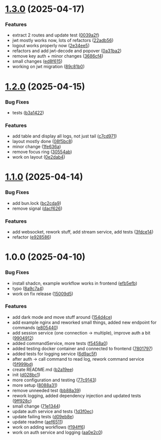 # [1.3.0](https://github.com/Dino-Kupinic/peekaboo/compare/v1.2.0...v1.3.0) (2025-04-17)


### Features

* extract 2 routes and update test ([0039a2f](https://github.com/Dino-Kupinic/peekaboo/commit/0039a2faf9fae90a8024a800bada7f311844017d))
* jwt mostly works now, lots of refactors ([22adb56](https://github.com/Dino-Kupinic/peekaboo/commit/22adb56eda8288178b3ff8b3e46bef1b4642a147))
* logout works properly now ([2e34ee5](https://github.com/Dino-Kupinic/peekaboo/commit/2e34ee5973511da9df8525859cd836ef60f05c53))
* refactors and add jwt-decode and popover ([0a31ba2](https://github.com/Dino-Kupinic/peekaboo/commit/0a31ba2d88183c0ca64fcef783aa3928da7bb348))
* remove key auth + minor changes ([3686cf4](https://github.com/Dino-Kupinic/peekaboo/commit/3686cf429364b93d35b956eb8f6322c959144d88))
* small changes ([ed8f615](https://github.com/Dino-Kupinic/peekaboo/commit/ed8f61565c0e7bb25832c3071be1333180559696))
* working on jwt migration ([89c81b0](https://github.com/Dino-Kupinic/peekaboo/commit/89c81b0814d55f41ba64bfc5db2ee5a0118d4ac1))

# [1.2.0](https://github.com/Dino-Kupinic/peekaboo/compare/v1.1.0...v1.2.0) (2025-04-15)


### Bug Fixes

* tests ([b3a1422](https://github.com/Dino-Kupinic/peekaboo/commit/b3a14225fd502c8e6dd908a5db543a7710197567))


### Features

* add table and display all logs, not just tail ([c7cd971](https://github.com/Dino-Kupinic/peekaboo/commit/c7cd9712d5ce98f4ed018e3da7393c7fad913edd))
* layout mostly done ([08f5bc8](https://github.com/Dino-Kupinic/peekaboo/commit/08f5bc8456d4a7a6b962895a8efe90dd2df1ca99))
* minor change ([1fe636a](https://github.com/Dino-Kupinic/peekaboo/commit/1fe636ae107dce72cab380371bc3e3b433f8eb2b))
* remove focus ring ([30554ab](https://github.com/Dino-Kupinic/peekaboo/commit/30554ab90358d846d876d05b3c5f653df15dbaf6))
* work on layout ([0e2dab4](https://github.com/Dino-Kupinic/peekaboo/commit/0e2dab4ee2e7f3e29e7dc9f36a4fb4f766910962))

# [1.1.0](https://github.com/Dino-Kupinic/peekaboo/compare/v1.0.0...v1.1.0) (2025-04-14)


### Bug Fixes

* add bun.lock ([bc2cda9](https://github.com/Dino-Kupinic/peekaboo/commit/bc2cda969127aae23be6ca34572d1b0f9c64ce6b))
* remove signal ([dacf626](https://github.com/Dino-Kupinic/peekaboo/commit/dacf626024462e8b45f1e2f8c25d81e180c14cf9))


### Features

* add websocket, rework stuff, add stream service, add tests ([3fdce14](https://github.com/Dino-Kupinic/peekaboo/commit/3fdce1407710d4a916b4b4777ee340c677d06af7))
* refactor ([e928586](https://github.com/Dino-Kupinic/peekaboo/commit/e92858645388536e36b0a15d3ad84f5a38d7b0b3))

# 1.0.0 (2025-04-10)


### Bug Fixes

* install shadcn, example workflow works in frontend ([efb5efb](https://github.com/Dino-Kupinic/peekaboo/commit/efb5efb6769bc00a5390c607b1f36f3c7b70686e))
* typo ([8a9c7a4](https://github.com/Dino-Kupinic/peekaboo/commit/8a9c7a44f096f32d0bb6b527c60478e3297b28be))
* work on fix release ([15009d5](https://github.com/Dino-Kupinic/peekaboo/commit/15009d5fbdee6e1a9d96f8a33896b11cedbe4a88))


### Features

* add dark mode and move stuff around ([154d4ce](https://github.com/Dino-Kupinic/peekaboo/commit/154d4ce4495bb3ce737bbfac3479e1e37d7b5e2f))
* add example nginx and reworked small things, added new endpoint for commands ([e805440](https://github.com/Dino-Kupinic/peekaboo/commit/e8054400760920d56ee30461da11458760cc838a))
* add session service (one connection -> multiple), improve auth a bit ([9904912](https://github.com/Dino-Kupinic/peekaboo/commit/99049124672e4a6f6fb522150497f69ad1333e0e))
* added commandService, more tests ([f5458a0](https://github.com/Dino-Kupinic/peekaboo/commit/f5458a0cc4e5e084b27e87c274fd0aefd4f3d8cb))
* added testing docker container and connected to frontend ([7801797](https://github.com/Dino-Kupinic/peekaboo/commit/780179739d50a0fd8bb4080405a2afcfbb5fff34))
* added tests for logging service ([6d9ac5f](https://github.com/Dino-Kupinic/peekaboo/commit/6d9ac5fa42574863521c9b1b935f95ea9abcd804))
* after auth -> call command to read log, rework command service ([5f999bd](https://github.com/Dino-Kupinic/peekaboo/commit/5f999bdb8a3314a5cb94846a3507896ce705070b))
* create README.md ([b2a19ee](https://github.com/Dino-Kupinic/peekaboo/commit/b2a19ee0531145153f2963a0d776870b5085446d))
* init ([d028bc1](https://github.com/Dino-Kupinic/peekaboo/commit/d028bc144ae0ef337882c24e3968660458990710))
* more configuration and testing ([77c9143](https://github.com/Dino-Kupinic/peekaboo/commit/77c91434379db624b4d207de41e8b3949b16a293))
* more setup ([8088a31](https://github.com/Dino-Kupinic/peekaboo/commit/8088a31662d1037ab9bfacd939c7d52652a86196))
* remove unneeded test ([bb88a39](https://github.com/Dino-Kupinic/peekaboo/commit/bb88a395077f4e4008afb591dfeafcf357adc80e))
* rework logging, added dependency injection and updated tests ([9ff928c](https://github.com/Dino-Kupinic/peekaboo/commit/9ff928c906e2f9b499b379e0cbf375f85e4f9ec8))
* small change ([71e1344](https://github.com/Dino-Kupinic/peekaboo/commit/71e1344bdf65600e59f5ec733abb771b8841d333))
* update auth service and tests ([1d3f0ec](https://github.com/Dino-Kupinic/peekaboo/commit/1d3f0ece78c4ad966ad448febcdca4c2b7705eb8))
* update failing tests ([d09eb8e](https://github.com/Dino-Kupinic/peekaboo/commit/d09eb8efab4a3056a90046f31e9c8fc75e62078d))
* update readme ([aef6511](https://github.com/Dino-Kupinic/peekaboo/commit/aef65119abfbb76683b8a49509707084e20ace5d))
* work on adding workflows ([f194ff6](https://github.com/Dino-Kupinic/peekaboo/commit/f194ff6c5fc59509864a4c342a89ad1e31ca8af1))
* work on auth service and logging ([aa0e2c0](https://github.com/Dino-Kupinic/peekaboo/commit/aa0e2c0f79dea7b3a8fc8a2f9d8edebcbde05024))
